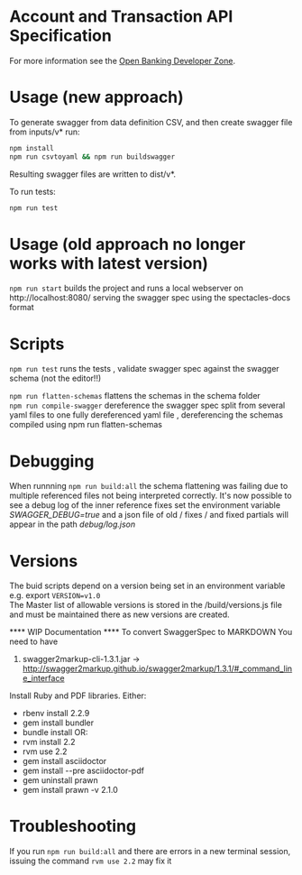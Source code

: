 # Account and Transaction API Specification

For more information see the [Open Banking Developer Zone](https://openbanking.atlassian.net/wiki/spaces/DZ/overview).

# Usage (new approach)

To generate swagger from data definition CSV, and then create swagger
file from inputs/v* run:

```sh
npm install
npm run csvtoyaml && npm run buildswagger
```

Resulting swagger files are written to dist/v*.

To run tests:

```sh
npm run test
```

# Usage (old approach no longer works with latest version)
```npm run start```  builds the project and runs a local webserver on http://localhost:8080/ serving the swagger spec using the spectacles-docs format

# Scripts
```npm run test``` runs the tests , validate swagger spec against the swagger schema (not the editor!!)

```npm run flatten-schemas``` flattens the schemas in the schema folder<br>
```npm run compile-swagger``` dereference the swagger spec split from  several yaml files to one fully dereferenced yaml file , dereferencing the schemas compiled using npm run flatten-schemas

# Debugging

When runnning ```npm run build:all``` the schema flattening was failing
 due to multiple referenced files not being interpreted correctly.
It's now possible to see a debug log of the inner reference fixes
set the environment variable *SWAGGER_DEBUG=true* and a json file of old / fixes / and fixed
partials will appear in the path *debug/log.json*

# Versions
The buid scripts depend on a version being set in an environment variable
e.g. export `VERSION=v1.0`  
The Master list of allowable versions is stored in the /build/versions.js file
and must be maintained there as new versions are created.


**** WIP Documentation ****
To convert SwaggerSpec to MARKDOWN
You need to have
1) swagger2markup-cli-1.3.1.jar  -> http://swagger2markup.github.io/swagger2markup/1.3.1/#_command_line_interface

Install Ruby and PDF libraries.
Either:
- rbenv install 2.2.9
- gem install bundler
- bundle install
OR:
- rvm install 2.2
- rvm use 2.2
- gem install asciidoctor
- gem install --pre asciidoctor-pdf
- gem uninstall prawn
- gem install prawn -v 2.1.0

# Troubleshooting

If you run `npm run build:all` and there are errors in a new terminal session,
issuing the command `rvm use 2.2` may fix it
